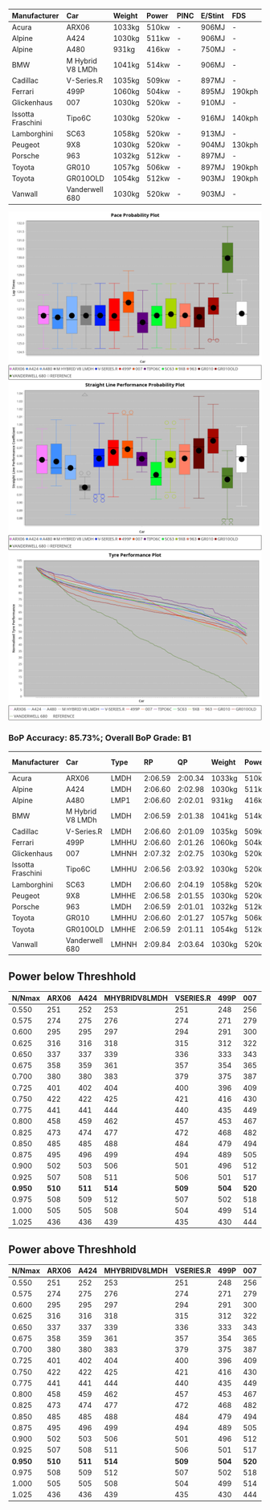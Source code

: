 |Manufacturer|Car|Weight|Power|PINC|E/Stint|FDS|
|:-|:-|:-|:-|:-|:-|:-|
|Acura|ARX06|1033kg|510kw|-|906MJ|-|
|Alpine|A424|1030kg|511kw|-|906MJ|-|
|Alpine|A480|931kg|416kw|-|750MJ|-|
|BMW|M Hybrid V8 LMDh|1041kg|514kw|-|906MJ|-|
|Cadillac|V-Series.R|1035kg|509kw|-|897MJ|-|
|Ferrari|499P|1060kg|504kw|-|895MJ|190kph|
|Glickenhaus|007|1030kg|520kw|-|910MJ|-|
|Issotta Fraschini|Tipo6C|1030kg|520kw|-|916MJ|140kph|
|Lamborghini|SC63|1058kg|520kw|-|913MJ|-|
|Peugeot|9X8|1030kg|520kw|-|904MJ|130kph|
|Porsche|963|1032kg|512kw|-|897MJ|-|
|Toyota|GR010|1057kg|506kw|-|897MJ|190kph|
|Toyota|GR010OLD|1054kg|512kw|-|903MJ|190kph|
|Vanwall|Vanderwell 680|1030kg|520kw|-|903MJ|-|

![PACECHART](./IMG/AUTO.png)
![STRAIGHTLINEPERFORMANCECHART](./IMG/AUTO_sp.png)
![TYREPERFORMANCECHART](./IMG/AUTO_tw.png)

### BoP Accuracy: 85.73%; Overall BoP Grade: B1
|Manufacturer|Car|Type|RP|QP|Weight|Power¹|Threshhold|PINC|Power²|E/Stint|AVG Vmax|FDS|RDLC|L/Stint|BOP-Grade|ModelAccuracy|ModelPoints|Match%|
|:-|:-|:-|:-|:-|:-|:-|:-|:-|:-|:-|:-|:-|:-|:-|:-|:-|:-|:-|
|Acura|ARX06|LMDH|2:06.59|2:00.34|1033kg|510kw|0.0kph|-|510kw|906MJ|304.07kph|-|1.03|25|-C1|100.00%|995|76.81%|
|Alpine|A424|LMDH|2:06.60|2:02.98|1030kg|511kw|0.0kph|-|511kw|906MJ|303.89kph|-|1.04|25|~A1|81.15%|521|99.57%|
|Alpine|A480|LMP1|2:06.60|2:02.01|931kg|416kw|0.0kph|-|416kw|750MJ|299.81kph|-|1.00|23|~A1|67.92%|957|100.00%|
|BMW|M Hybrid V8 LMDh|LMDH|2:06.59|2:01.38|1041kg|514kw|0.0kph|-|514kw|906MJ|299.50kph|-|1.03|25|-B1|98.60%|1690|89.77%|
|Cadillac|V-Series.R|LMDH|2:06.60|2:01.09|1035kg|509kw|0.0kph|-|509kw|897MJ|303.70kph|-|1.03|25|+A2|91.10%|1770|94.56%|
|Ferrari|499P|LMHHU|2:06.60|2:01.26|1060kg|504kw|0.0kph|-|504kw|895MJ|304.24kph|190kph|1.03|25|~A1|84.26%|2292|98.49%|
|Glickenhaus|007|LMHNH|2:07.32|2:02.75|1030kg|520kw|0.0kph|-|520kw|910MJ|307.08kph|-|0.96|25|+A2|94.63%|1605|94.46%|
|Issotta Fraschini|Tipo6C|LMHHU|2:06.56|2:03.92|1030kg|520kw|0.0kph|-|520kw|916MJ|305.12kph|140kph|1.08|25|+B1|66.67%|96|86.37%|
|Lamborghini|SC63|LMDH|2:06.60|2:04.19|1058kg|520kw|0.0kph|-|520kw|913MJ|300.81kph|-|1.03|25|+B1|96.77%|419|88.30%|
|Peugeot|9X8|LMHHE|2:06.58|2:01.55|1030kg|520kw|0.0kph|-|520kw|904MJ|304.06kph|130kph|1.04|25|~A1|83.63%|2468|97.99%|
|Porsche|963|LMDH|2:06.59|2:01.01|1032kg|512kw|0.0kph|-|512kw|897MJ|304.52kph|-|1.03|25|-A2|93.14%|5746|93.18%|
|Toyota|GR010|LMHHU|2:06.60|2:01.27|1057kg|506kw|0.0kph|-|506kw|897MJ|304.75kph|190kph|1.03|25|~A1|87.37%|3154|96.64%|
|Toyota|GR010OLD|LMHHE|2:06.59|2:01.11|1054kg|512kw|0.0kph|-|512kw|903MJ|307.29kph|190kph|1.03|25|-A2|89.81%|1393|94.90%|
|Vanwall|Vanderwell 680|LMHNH|2:09.84|2:03.64|1030kg|520kw|0.0kph|-|520kw|903MJ|300.15kph|-|1.02|25|+Ω2|90.28%|604|-10.84%|

## Power below Threshhold
|N/Nmax|ARX06|A424|MHYBRIDV8LMDH|VSERIES.R|499P|007|TIPO6C|SC63|9X8|963|GR010|GR010OLD|VANDERWELL680|​|RPM|A480|
|:-|:-|:-|:-|:-|:-|:-|:-|:-|:-|:-|:-|:-|:-|:-|:-|:-|
|0.550|251|252|253|251|248|256|256|256|256|252|249|252|256|​|--|-|
|0.575|274|275|276|274|271|279|279|279|279|275|272|275|279|​|--|-|
|0.600|295|295|297|294|291|300|300|300|300|296|292|296|300|​|--|-|
|0.625|316|316|318|315|312|322|322|322|322|317|313|317|322|​|--|-|
|0.650|337|337|339|336|333|343|343|343|343|338|334|338|343|​|--|-|
|0.675|358|359|361|357|354|365|365|365|365|359|355|359|365|​|--|-|
|0.700|380|380|383|379|375|387|387|387|387|381|377|381|387|​|--|-|
|0.725|401|402|404|400|396|409|409|409|409|403|398|403|409|​|--|-|
|0.750|422|422|425|421|416|430|430|430|430|423|418|423|430|​|--|-|
|0.775|441|441|444|440|435|449|449|449|449|442|437|442|449|​|5000|244|
|0.800|458|459|462|457|453|467|467|467|467|460|454|460|467|​|5500|288|
|0.825|473|474|477|472|468|482|482|482|482|475|469|475|482|​|6000|322|
|0.850|485|485|488|484|479|494|494|494|494|486|481|486|494|​|6500|364|
|0.875|495|496|499|494|489|505|505|505|505|497|491|497|505|​|7000|407|
|0.900|502|503|506|501|496|512|512|512|512|504|498|504|512|​|7500|417|
|0.925|507|508|511|506|501|517|517|517|517|509|503|509|517|​|8000|413|
|**0.950**|**510**|**511**|**514**|**509**|**504**|**520**|**520**|**520**|**520**|**512**|**506**|**512**|**520**|**​**|**8500**|**416**|
|0.975|508|509|512|507|502|518|518|518|518|510|504|510|518|​|9000|208|
|1.000|505|505|508|504|499|514|514|514|514|506|501|506|514|​|--|-|
|1.025|436|436|439|435|430|444|444|444|444|437|432|437|444|​|--|-|

## Power above Threshhold
|N/Nmax|ARX06|A424|MHYBRIDV8LMDH|VSERIES.R|499P|007|TIPO6C|SC63|9X8|963|GR010|GR010OLD|VANDERWELL680|​|RPM|A480|
|:-|:-|:-|:-|:-|:-|:-|:-|:-|:-|:-|:-|:-|:-|:-|:-|:-|
|0.550|251|252|253|251|248|256|256|256|256|252|249|252|256|​|--|-|
|0.575|274|275|276|274|271|279|279|279|279|275|272|275|279|​|--|-|
|0.600|295|295|297|294|291|300|300|300|300|296|292|296|300|​|--|-|
|0.625|316|316|318|315|312|322|322|322|322|317|313|317|322|​|--|-|
|0.650|337|337|339|336|333|343|343|343|343|338|334|338|343|​|--|-|
|0.675|358|359|361|357|354|365|365|365|365|359|355|359|365|​|--|-|
|0.700|380|380|383|379|375|387|387|387|387|381|377|381|387|​|--|-|
|0.725|401|402|404|400|396|409|409|409|409|403|398|403|409|​|--|-|
|0.750|422|422|425|421|416|430|430|430|430|423|418|423|430|​|--|-|
|0.775|441|441|444|440|435|449|449|449|449|442|437|442|449|​|5000|244|
|0.800|458|459|462|457|453|467|467|467|467|460|454|460|467|​|5500|288|
|0.825|473|474|477|472|468|482|482|482|482|475|469|475|482|​|6000|322|
|0.850|485|485|488|484|479|494|494|494|494|486|481|486|494|​|6500|364|
|0.875|495|496|499|494|489|505|505|505|505|497|491|497|505|​|7000|407|
|0.900|502|503|506|501|496|512|512|512|512|504|498|504|512|​|7500|417|
|0.925|507|508|511|506|501|517|517|517|517|509|503|509|517|​|8000|413|
|**0.950**|**510**|**511**|**514**|**509**|**504**|**520**|**520**|**520**|**520**|**512**|**506**|**512**|**520**|**​**|**8500**|**416**|
|0.975|508|509|512|507|502|518|518|518|518|510|504|510|518|​|9000|208|
|1.000|505|505|508|504|499|514|514|514|514|506|501|506|514|​|--|-|
|1.025|436|436|439|435|430|444|444|444|444|437|432|437|444|​|--|-|
